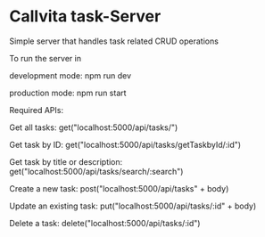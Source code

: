 # Callvita task-Server
 Simple server that handles task related CRUD operations

 To run the server in
 
 development mode: npm run dev
 
 production mode: npm run start


Required APIs:

 Get all tasks: get("localhost:5000/api/tasks/")
 
 Get task by ID: get("localhost:5000/api/tasks/getTaskbyId/:id")
 
 Get task by title or description: get("localhost:5000/api/tasks/search/:search")
 
 Create a new task: post("localhost:5000/api/tasks" + body)
 
 Update an existing task: put("localhost:5000/api/tasks/:id" + body)
 
 Delete a task: delete("localhost:5000/api/tasks/:id")
